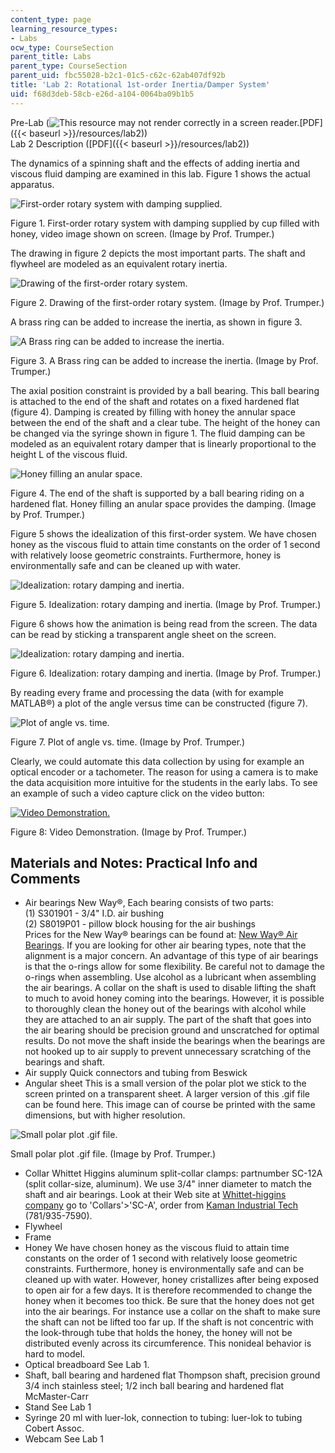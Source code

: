 ```yaml
---
content_type: page
learning_resource_types:
- Labs
ocw_type: CourseSection
parent_title: Labs
parent_type: CourseSection
parent_uid: fbc55028-b2c1-01c5-c62c-62ab407df92b
title: 'Lab 2: Rotational 1st-order Inertia/Damper System'
uid: f68d3deb-58cb-e26d-a104-0064ba09b1b5
---
```


Pre-Lab (![This resource may not render correctly in a screen reader.](/images/inacessible.gif)[PDF]({{< baseurl >}}/resources/lab2))  
Lab 2 Description ([PDF]({{< baseurl >}}/resources/lab2))

The dynamics of a spinning shaft and the effects of adding inertia and viscous fluid damping are examined in this lab. Figure 1 shows the actual apparatus.

![First-order rotary system with damping supplied.](/courses/mechanical-engineering/2-003-modeling-dynamics-and-control-i-spring-2005/labs/lab2fig1.jpg)

Figure 1. First-order rotary system with damping supplied by cup filled with honey, video image shown on screen. (Image by Prof. Trumper.)

The drawing in figure 2 depicts the most important parts. The shaft and flywheel are modeled as an equivalent rotary inertia.

![Drawing of the first-order rotary system.](/courses/mechanical-engineering/2-003-modeling-dynamics-and-control-i-spring-2005/labs/lab2fig2.gif)

Figure 2. Drawing of the first-order rotary system. (Image by Prof. Trumper.)

A brass ring can be added to increase the inertia, as shown in figure 3.

![A Brass ring can be added to increase the inertia.](/courses/mechanical-engineering/2-003-modeling-dynamics-and-control-i-spring-2005/labs/lab2fig3.jpg)

Figure 3. A Brass ring can be added to increase the inertia. (Image by Prof. Trumper.)

The axial position constraint is provided by a ball bearing. This ball bearing is attached to the end of the shaft and rotates on a fixed hardened flat (figure 4). Damping is created by filling with honey the annular space between the end of the shaft and a clear tube. The height of the honey can be changed via the syringe shown in figure 1. The fluid damping can be modeled as an equivalent rotary damper that is linearly proportional to the height L of the viscous fluid.

![Honey filling an anular space.](/courses/mechanical-engineering/2-003-modeling-dynamics-and-control-i-spring-2005/labs/lab2fig4.gif)

Figure 4. The end of the shaft is supported by a ball bearing riding on a hardened flat. Honey filling an anular space provides the damping. (Image by Prof. Trumper.)

Figure 5 shows the idealization of this first-order system. We have chosen honey as the viscous fluid to attain time constants on the order of 1 second with relatively loose geometric constraints. Furthermore, honey is environmentally safe and can be cleaned up with water.

![Idealization: rotary damping and inertia.](/courses/mechanical-engineering/2-003-modeling-dynamics-and-control-i-spring-2005/labs/lab2fig5.gif)

Figure 5. Idealization: rotary damping and inertia. (Image by Prof. Trumper.)

Figure 6 shows how the animation is being read from the screen. The data can be read by sticking a transparent angle sheet on the screen.

![Idealization: rotary damping and inertia.](/courses/mechanical-engineering/2-003-modeling-dynamics-and-control-i-spring-2005/labs/lab2fig6.jpg)

Figure 6. Idealization: rotary damping and inertia. (Image by Prof. Trumper.)

By reading every frame and processing the data (with for example MATLAB®) a plot of the angle versus time can be constructed (figure 7).

![Plot of angle vs. time.](/courses/mechanical-engineering/2-003-modeling-dynamics-and-control-i-spring-2005/labs/lab2fig7.gif)

Figure 7. Plot of angle vs. time. (Image by Prof. Trumper.)

Clearly, we could automate this data collection by using for example an optical encoder or a tachometer. The reason for using a camera is to make the data acquisition more intuitive for the students in the early labs. To see an example of such a video capture click on the video button:

[![Video Demonstration.](/courses/mechanical-engineering/2-003-modeling-dynamics-and-control-i-spring-2005/labs/screenshot2.jpg)](/ans7870/2/2.003/s05/labs/Lab2.mov)

Figure 8: Video Demonstration. (Image by Prof. Trumper.)

Materials and Notes: Practical Info and Comments
------------------------------------------------

*   Air bearings New Way®, Each bearing consists of two parts:  
    (1) S301901 - 3/4" I.D. air bushing  
    (2) S8019P01 - pillow block housing for the air bushings  
    Prices for the New Way® bearings can be found at: [New Way® Air Bearings](http://www.newwayairbearings.com/). If you are looking for other air bearing types, note that the alignment is a major concern. An advantage of this type of air bearings is that the o-rings allow for some flexibility. Be careful not to damage the o-rings when assembling. Use alcohol as a lubricant when assembling the air bearings. A collar on the shaft is used to disable lifting the shaft to much to avoid honey coming into the bearings. However, it is possible to thoroughly clean the honey out of the bearings with alcohol while they are attached to an air supply. The part of the shaft that goes into the air bearing should be precision ground and unscratched for optimal results. Do not move the shaft inside the bearings when the bearings are not hooked up to air supply to prevent unnecessary scratching of the bearings and shaft.
*   Air supply Quick connectors and tubing from Beswick
*   Angular sheet This is a small version of the polar plot we stick to the screen printed on a transparent sheet. A larger version of this .gif file can be found here. This image can of course be printed with the same dimensions, but with higher resolution.

![Small polar plot .gif file.](/courses/mechanical-engineering/2-003-modeling-dynamics-and-control-i-spring-2005/labs/labpolarplot.gif)

Small polar plot .gif file. (Image by Prof. Trumper.)

*   Collar Whittet Higgins aluminum split-collar clamps: partnumber SC-12A (split collar-size, aluminum). We use 3/4" inner diameter to match the shaft and air bearings. Look at their Web site at [Whittet-higgins company](http://www.whittet-higgins.com/) go to 'Collars'>'SC-A', order from [Kaman Industrial Tech](http://www.kamandirect.com/) (781/935-7590).
*   Flywheel
*   Frame
*   Honey We have chosen honey as the viscous fluid to attain time constants on the order of 1 second with relatively loose geometric constraints. Furthermore, honey is environmentally safe and can be cleaned up with water. However, honey cristallizes after being exposed to open air for a few days. It is therefore recommended to change the honey when it becomes too thick. Be sure that the honey does not get into the air bearings. For instance use a collar on the shaft to make sure the shaft can not be lifted too far up. If the shaft is not concentric with the look-through tube that holds the honey, the honey will not be distributed evenly across its circumference. This nonideal behavior is hard to model.
*   Optical breadboard See Lab 1.
*   Shaft, ball bearing and hardened flat Thompson shaft, precision ground 3/4 inch stainless steel; 1/2 inch ball bearing and hardened flat McMaster-Carr
*   Stand See Lab 1
*   Syringe 20 ml with luer-lok, connection to tubing: luer-lok to tubing Cobert Assoc.
*   Webcam See Lab 1